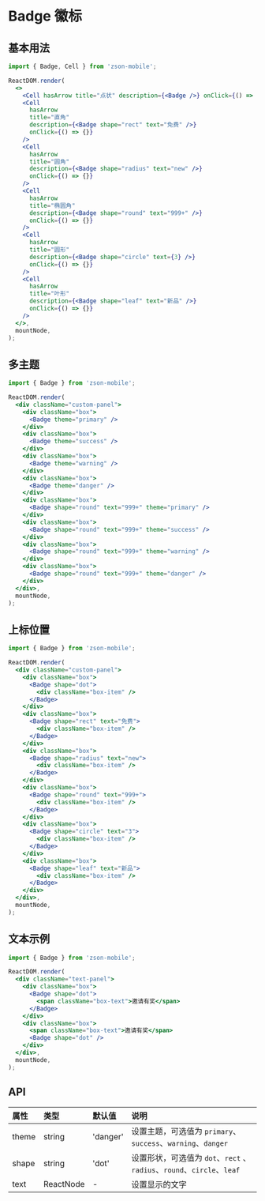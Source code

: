 # Badge 徽标

## 基本用法

```jsx
import { Badge, Cell } from 'zson-mobile';

ReactDOM.render(
  <>
    <Cell hasArrow title="点状" description={<Badge />} onClick={() => {}} />
    <Cell
      hasArrow
      title="直角"
      description={<Badge shape="rect" text="免费" />}
      onClick={() => {}}
    />
    <Cell
      hasArrow
      title="圆角"
      description={<Badge shape="radius" text="new" />}
      onClick={() => {}}
    />
    <Cell
      hasArrow
      title="椭圆角"
      description={<Badge shape="round" text="999+" />}
      onClick={() => {}}
    />
    <Cell
      hasArrow
      title="圆形"
      description={<Badge shape="circle" text={3} />}
      onClick={() => {}}
    />
    <Cell
      hasArrow
      title="叶形"
      description={<Badge shape="leaf" text="新品" />}
      onClick={() => {}}
    />
  </>,
  mountNode,
);
```

## 多主题

```jsx
import { Badge } from 'zson-mobile';

ReactDOM.render(
  <div className="custom-panel">
    <div className="box">
      <Badge theme="primary" />
    </div>
    <div className="box">
      <Badge theme="success" />
    </div>
    <div className="box">
      <Badge theme="warning" />
    </div>
    <div className="box">
      <Badge theme="danger" />
    </div>
    <div className="box">
      <Badge shape="round" text="999+" theme="primary" />
    </div>
    <div className="box">
      <Badge shape="round" text="999+" theme="success" />
    </div>
    <div className="box">
      <Badge shape="round" text="999+" theme="warning" />
    </div>
    <div className="box">
      <Badge shape="round" text="999+" theme="danger" />
    </div>
  </div>,
  mountNode,
);
```

## 上标位置

```jsx
import { Badge } from 'zson-mobile';

ReactDOM.render(
  <div className="custom-panel">
    <div className="box">
      <Badge shape="dot">
        <div className="box-item" />
      </Badge>
    </div>
    <div className="box">
      <Badge shape="rect" text="免费">
        <div className="box-item" />
      </Badge>
    </div>
    <div className="box">
      <Badge shape="radius" text="new">
        <div className="box-item" />
      </Badge>
    </div>
    <div className="box">
      <Badge shape="round" text="999+">
        <div className="box-item" />
      </Badge>
    </div>
    <div className="box">
      <Badge shape="circle" text="3">
        <div className="box-item" />
      </Badge>
    </div>
    <div className="box">
      <Badge shape="leaf" text="新品">
        <div className="box-item" />
      </Badge>
    </div>
  </div>,
  mountNode,
);
```

## 文本示例

```jsx
import { Badge } from 'zson-mobile';

ReactDOM.render(
  <div className="text-panel">
    <div className="box">
      <Badge shape="dot">
        <span className="box-text">邀请有奖</span>
      </Badge>
    </div>
    <div className="box">
      <span className="box-text">邀请有奖</span>
      <Badge shape="dot" />
    </div>
  </div>,
  mountNode,
);
```

## API

| 属性  | 类型      | 默认值   | 说明                                                                   |
| :---- | :-------- | :------- | :--------------------------------------------------------------------- |
| theme | string    | 'danger' | 设置主题，可选值为 `primary`、`success`、`warning`、`danger`           |
| shape | string    | 'dot'    | 设置形状，可选值为 `dot`、`rect` 、`radius`、`round`、`circle`、`leaf` |
| text  | ReactNode | -        | 设置显示的文字                                                         |
